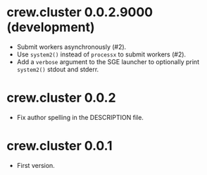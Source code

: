 # crew.cluster 0.0.2.9000 (development)

* Submit workers asynchronously (#2).
* Use `system2()` instead of `processx` to submit workers (#2).
* Add a `verbose` argument to the SGE launcher to optionally print `system2()` stdout and stderr.

# crew.cluster 0.0.2

* Fix author spelling in the DESCRIPTION file.

# crew.cluster 0.0.1

* First version.
